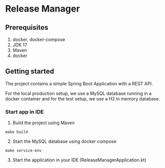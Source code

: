 # Release Manager

## Prerequisites

1. docker, docker-compose
2. JDK 17
3. Maven
4. docker

## Getting started

The project contains a simple Spring Boot Application with a REST API.

For the local production setup, we use a MySQL database running in a docker container and for the test setup, we use a
H2 in memory database.

### Start app in IDE

1. Build the project using Maven

```
make build
```

2. Start the MySQL database using docker compose

```
make service-env
```

3. Start the application in your IDE (ReleaseManagerApplication.kt)

